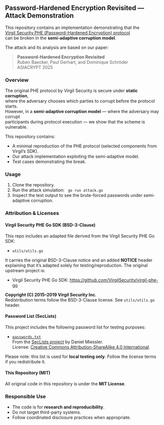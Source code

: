 ## Password-Hardened Encryption Revisited — Attack Demonstration

This repository contains an implementation demonstrating that the  
[Virgil Security PHE (Password-Hardened Encryption) protocol](https://github.com/VirgilSecurity/virgil-phe-go)  
can be broken in the **semi-adaptive corruption model**.

The attack and its analysis are based on our paper:

> **Password-Hardened Encryption Revisited**  
> Ruben Baecker, Paul Gerhart, and Dominique Schröder  
> ASIACRYPT 2025

### Overview

The original PHE protocol by Virgil Security is secure under **static corruption**,  
where the adversary chooses which parties to corrupt before the protocol starts.  
However, in a **semi-adaptive corruption model** — where the adversary may corrupt  
participants during protocol execution — we show that the scheme is vulnerable.

This repository contains:
- A minimal reproduction of the PHE protocol (selected components from Virgil’s SDK).
- Our attack implementation exploiting the semi-adaptive model.
- Test cases demonstrating the break.


### Usage

1. Clone the repository.
2. Run the attack simulation: `
   go run attack.go`
3.	Inspect the test output to see the brute-forced passwords under semi-adaptive corruption.






### Attribution & Licenses

#### Virgil Security PHE Go SDK (BSD-3-Clause)

This repo includes an adapted file derived from the Virgil Security PHE Go SDK:

- `utils/utils.go`

It carries the original BSD-3-Clause notice and an added **NOTICE** header explaining that it’s adapted solely
for testing/reproduction. The original upstream project is:

- Virgil Security PHE Go SDK: https://github.com/VirgilSecurity/virgil-phe-go

**Copyright (C) 2015–2019 Virgil Security Inc.**  
Redistribution terms follow the BSD-3-Clause license. See `utils/utils.go` header.

#### Password List (SecLists)

This project includes the following password list for testing purposes:

- [`passwords.txt`](https://raw.githubusercontent.com/danielmiessler/SecLists/master/Passwords/Common-Credentials/10k-most-common.txt)  
  From the [SecLists project](https://github.com/danielmiessler/SecLists) by Daniel Miessler.  
  License: [Creative Commons Attribution-ShareAlike 4.0 International](https://github.com/danielmiessler/SecLists/blob/master/LICENSE).

Please note: this list is used for **local testing only**. Follow the license terms if you redistribute it.

#### This Repository (MIT)

All original code in this repository is under the **MIT License**.


### Responsible Use

- The code is for **research and reproducibility**.
- Do not target third-party systems.
- Follow coordinated disclosure practices when appropriate.
